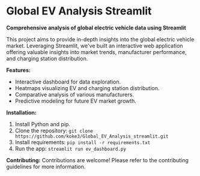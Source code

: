 # Global EV Analysis Streamlit

**Comprehensive analysis of global electric vehicle data using Streamlit**

This project aims to provide in-depth insights into the global electric vehicle market. Leveraging Streamlit, we've built an interactive web application offering valuable insights into market trends, manufacturer performance, and charging station distribution.

**Features:**
* Interactive dashboard for data exploration.
* Heatmaps visualizing EV and charging station distribution.
* Comparative analysis of various manufacturers.
* Predictive modeling for future EV market growth.

**Installation:**
1. Install Python and pip.
2. Clone the repository: `git clone https://github.com/koke3/Global_EV_Analysis_streamlit.git`
3. Install requirements: `pip install -r requirements.txt`
4. Run the app: `streamlit run ev_dashboard.py`

**Contributing:**
Contributions are welcome! Please refer to the contributing guidelines for more information.
